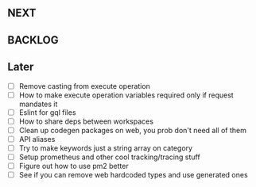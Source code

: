 ## NEXT

## BACKLOG

## Later

-   [ ] Remove casting from execute operation
-   [ ] How to make execute operation variables required only if request mandates it
-   [ ] Eslint for gql files
-   [ ] How to share deps between workspaces
-   [ ] Clean up codegen packages on web, you prob don't need all of them
-   [ ] API aliases
-   [ ] Try to make keywords just a string array on category
-   [ ] Setup prometheus and other cool tracking/tracing stuff
-   [ ] Figure out how to use pm2 better
-   [ ] See if you can remove web hardcoded types and use generated ones
